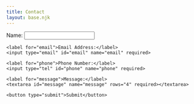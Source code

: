 ```yaml
---
title: Contact
layout: base.njk
---
```


<form action="" method="POST">
    <label for="name">Name:</label>
    <input type="text" id="name" name="name" required>

    <label for="email">Email Address:</label>
    <input type="email" id="email" name="email" required>

    <label for="phone">Phone Number:</label>
    <input type="tel" id="phone" name="phone" required>

    <label for="message">Message:</label>
    <textarea id="message" name="message" rows="4" required></textarea>

    <button type="submit">Submit</button>
</form>
